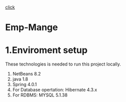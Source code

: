 <a href="web/index.jsp">click</a>
# Emp-Mange
# 1.Enviroment setup

 These technologies is needed to run this project locally.
 
   1. NetBeans 8.2 <br />
   2. java 1.8 <br />
   3. Spring 4.0.1 <br />
   4. For Database opertation: Hibernate 4.3.x <br />
   5. For RDBMS: MYSQL 5.1.38 
